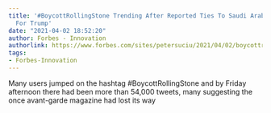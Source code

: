 ```yaml
---
title: '#BoycottRollingStone Trending After Reported Ties To Saudi Arabia And Support
  For Trump'
date: "2021-04-02 18:52:20"
author: Forbes - Innovation
authorlink: https://www.forbes.com/sites/petersuciu/2021/04/02/boycottrollingstone-trending-after-reported-ties-to-saudi-arabia-and-support-for-trump/
tags:
- Forbes-Innovation
---
```

Many users jumped on the hashtag #BoycottRollingStone and by Friday afternoon there had been more than 54,000 tweets, many suggesting the once avant-garde magazine had lost its way
